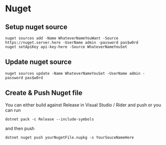 # Nuget

## Setup nuget source
```
nuget sources add -Name WhateverNameYouWant -Source https://nuget.server.here -UserName admin -password pas$w0rd
nuget setApiKey api-key-here -Source WhateverNameYouSet
```

## Update nuget source
```
nuget sources update -Name WhateverNameYouSet -UserName admin -password pas$w0rd
```

## Create & Push Nuget file
You can either build against Release in Visual Studio / Rider and push or you can run

```
dotnet pack -c Release --include-symbols
```

and then push

```
dotnet nuget push yourNugetFile.nupkg -s YourSouceNameHere
```